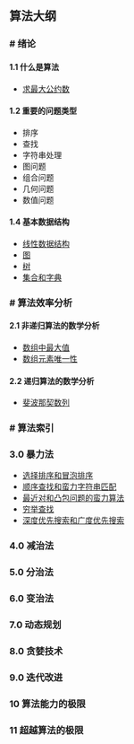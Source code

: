 ## 算法大纲

### # 绪论

#### 1.1 什么是算法

+ [求最大公约数](/docs/Level-2/Algorithms/introduction.md)

#### 1.2 重要的问题类型

+ 排序
+ 查找
+ 字符串处理
+ 图问题
+ 组合问题
+ 几何问题
+ 数值问题

#### 1.4 基本数据结构

+ [线性数据结构](/docs/Level-2/Algorithms/introduction.md)
+ [图](/docs/Level-2/Algorithms/introduction.md)
+ [树](/docs/Level-2/Algorithms/introduction.md)
+ [集合和字典](/docs/Level-2/Algorithms/introduction.md)



### # 算法效率分析

#### 2.1 非递归算法的数学分析

+ [数组中最大值](/docs/Level-2/Algorithms/efficiency.md)
+ [数组元素唯一性](/docs/Level-2/Algorithms/efficiency.md)

#### 2.2 递归算法的数学分析

+ [斐波那契数列](/docs/Level-2/Algorithms/efficiency.md)



### # 算法索引

### 3.0 暴力法

+ [选择排序和冒泡排序](/docs/Level-2/Algorithms/s1_violence.md)
+ [顺序查找和蛮力字符串匹配](/docs/Level-2/Algorithms/s1_violence.md)
+ [最近对和凸包问题的蛮力算法](/docs/Level-2/Algorithms/s1_violence.md)
+ [穷举查找](/docs/Level-2/Algorithms/s1_violence.md)
+ [深度优先搜索和广度优先搜索](/docs/Level-2/Algorithms/s1_violence.md)



### 4.0 减治法

### 5.0 分治法

### 6.0 变治法

### 7.0 动态规划

### 8.0 贪婪技术

### 9.0 迭代改进

### 10 算法能力的极限

### 11 超越算法的极限

